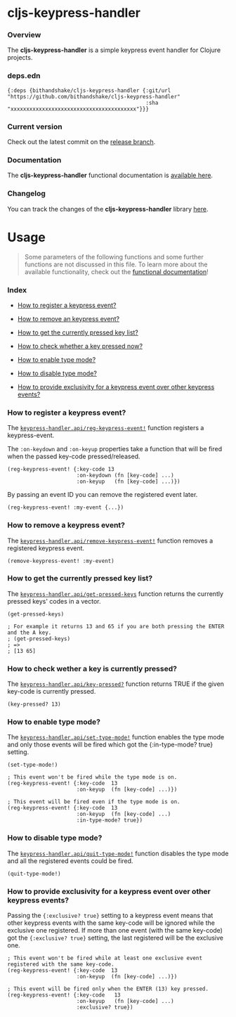 
# cljs-keypress-handler

### Overview

The <strong>cljs-keypress-handler</strong> is a simple keypress event handler for Clojure projects.

### deps.edn

```
{:deps {bithandshake/cljs-keypress-handler {:git/url "https://github.com/bithandshake/cljs-keypress-handler"
                                            :sha     "xxxxxxxxxxxxxxxxxxxxxxxxxxxxxxxxxxxxxxxx"}}}
```

### Current version

Check out the latest commit on the [release branch](https://github.com/bithandshake/cljs-keypress-handler/tree/release).

### Documentation

The <strong>cljs-keypress-handler</strong> functional documentation is [available here](https://bithandshake.github.io/cljs-keypress-handler).

### Changelog

You can track the changes of the <strong>cljs-keypress-handler</strong> library [here](CHANGES.md).

# Usage

> Some parameters of the following functions and some further functions are not discussed in this file.
  To learn more about the available functionality, check out the [functional documentation](documentation/COVER.md)!

### Index

- [How to register a keypress event?](#how-to-register-a-keypress-event)

- [How to remove an keypress event?](#how-to-remove-a-keypress-event)

- [How to get the currently pressed key list?](#how-to-get-the-currently-pressed-key-list)

- [How to check whether a key pressed now?](#how-to-check-whether-a-key-pressed-now)

- [How to enable type mode?](#how-to-enable-type-mode)

- [How to disable type mode?](#how-to-disable-type-mode)

- [How to provide exclusivity for a keypress event over other keypress events?](#how-to-provide-exclusivity-for-a-keypress-event-over-other-keypress-events)

### How to register a keypress event?

The [`keypress-handler.api/reg-keypress-event!`](documentation/cljs/keypress-handler/API.md#reg-keypress-event)
function registers a keypress-event.

The `:on-keydown` and `:on-keyup` properties take a function that will be fired when
the passed key-code pressed/released.

```
(reg-keypress-event! {:key-code 13
                      :on-keydown (fn [key-code] ...)
                      :on-keyup   (fn [key-code] ...)})
```

By passing an event ID you can remove the registered event later.

```
(reg-keypress-event! :my-event {...})
```

### How to remove a keypress event?

The [`keypress-handler.api/remove-keypress-event!`](documentation/cljs/keypress-handler/API.md#remove-keypress-event)
function removes a registered keypress event.

```
(remove-keypress-event! :my-event)
```

### How to get the currently pressed key list?

The [`keypress-handler.api/get-pressed-keys`](documentation/cljs/keypress-handler/API.md#get-pressed-keys)
function returns the currently pressed keys' codes in a vector.

```
(get-pressed-keys)

; For example it returns 13 and 65 if you are both pressing the ENTER and the A key.
; (get-pressed-keys)
; =>
; [13 65]
```

### How to check wether a key is currently pressed?

The [`keypress-handler.api/key-pressed?`](documentation/cljs/keypress-handler/API.md#key-pressed)
function returns TRUE if the given key-code is currently pressed.

```
(key-pressed? 13)
```

### How to enable type mode?

The [`keypress-handler.api/set-type-mode!`](documentation/cljs/keypress-handler/API.md#set-type-mode)
function enables the type mode and only those events will be fired which got the {:in-type-mode? true} setting.

```
(set-type-mode!)
```

```
; This event won't be fired while the type mode is on.
(reg-keypress-event! {:key-code  13
                      :on-keyup  (fn [key-code] ...)})

; This event will be fired even if the type mode is on.                      
(reg-keypress-event! {:key-code  13
                      :on-keyup  (fn [key-code] ...)
                      :in-type-mode? true})
```

### How to disable type mode?

The [`keypress-handler.api/quit-type-mode!`](documentation/cljs/keypress-handler/API.md#quit-type-mode)
function disables the type mode and all the registered events could be fired.

```
(quit-type-mode!)
```

### How to provide exclusivity for a keypress event over other keypress events?

Passing the `{:exclusive? true}` setting to a keypress event means that other keypress
events with the same key-code will be ignored while the exclusive one registered.
If more than one event (with the same key-code) got the `{:exclusive? true}` setting,
the last registered will be the exclusive one.

```
; This event won't be fired while at least one exclusive event registered with the same key-code.
(reg-keypress-event! {:key-code  13
                      :on-keyup  (fn [key-code] ...)})

; This event will be fired only when the ENTER (13) key pressed.
(reg-keypress-event! {:key-code   13
                      :on-keyup   (fn [key-code] ...)
                      :exclusive? true})
```

